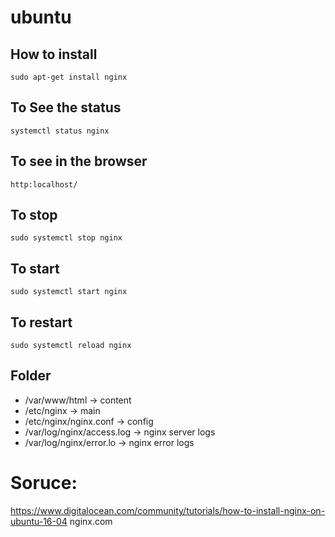 # ubuntu

## How to install 
`sudo apt-get install nginx`

## To See the status 
`systemctl status nginx`

## To see in the browser 
`http:localhost/`

## To stop 
`sudo systemctl stop nginx`

## To start 
`sudo systemctl start nginx`

## To restart 
`sudo systemctl reload nginx`

## Folder 
* /var/www/html -> content
* /etc/nginx -> main 
* /etc/nginx/nginx.conf -> config
* /var/log/nginx/access.log -> nginx server logs
* /var/log/nginx/error.lo -> nginx error logs

# Soruce:
https://www.digitalocean.com/community/tutorials/how-to-install-nginx-on-ubuntu-16-04
nginx.com
